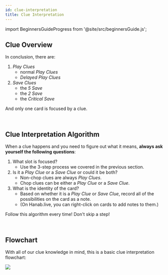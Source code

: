 ```yaml
---
id: clue-interpretation
title: Clue Interpretation
---
```


import BeginnersGuideProgress from '@site/src/beginnersGuide.js';

<BeginnersGuideProgress part="31" />

## Clue Overview

In conclusion, there are:

<!-- lint disable list-item-content-indent -->

1. *Play Clues*
    - normal *Play Clues*
    - *Delayed Play Clues*
1. *Save Clues*
    - the *5 Save*
    - the *2 Save*
    - the *Critical Save*

<!-- lint enable list-item-content-indent -->

And only one card is focused by a clue.

<br />

## Clue Interpretation Algorithm

When a clue happens and you need to figure out what it means, **always ask yourself the following questions**:

<!-- lint disable list-item-content-indent -->

1. What slot is focused?
    - Use the 3-step process we covered in the previous section.
1. Is it a *Play Clue* or a *Save Clue* or could it be both?
    - Non-chop clues are always *Play Clues*.
    - Chop clues can be either a *Play Clue* or a *Save Clue*.
1. What is the identity of the card?
    - Based on whether it is a *Play Clue* or *Save Clue*, record all of the possibilities on the card as a note.
    - (On Hanab.live, you can right-click on cards to add notes to them.)

<!-- lint enable list-item-content-indent -->

Follow this algorithm every time! Don't skip a step!

<br />

## Flowchart

With all of our clue knowledge in mind, this is a basic clue interpretation flowchart:

<img src="/img/flowcharts/clue-interpretation-flowchart.png" />
